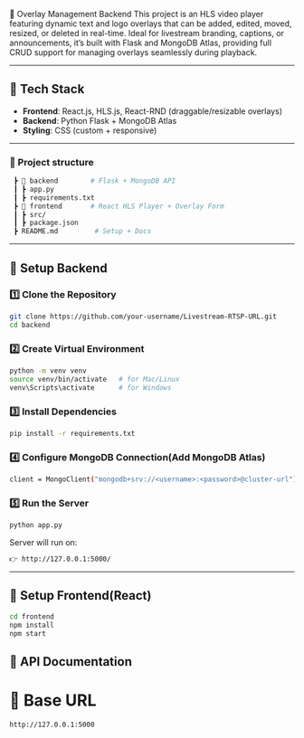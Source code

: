 🎥 Overlay Management Backend
This project is an HLS video player featuring dynamic text and logo overlays that can be added, edited, moved, resized, or deleted in real-time. Ideal for livestream branding, captions, or announcements, it’s built with Flask and MongoDB Atlas, providing full CRUD support for managing overlays seamlessly during playback.

---

## 🚀 Tech Stack
- **Frontend**: React.js, HLS.js, React-RND (draggable/resizable overlays)
- **Backend**: Python Flask + MongoDB Atlas
- **Styling**: CSS (custom + responsive)

---

### 📂 Project structure
```bash
 ┣ 📂 backend        # Flask + MongoDB API
 ┃ ┣ app.py
 ┃ ┣ requirements.txt
 ┣ 📂 frontend       # React HLS Player + Overlay Form
 ┃ ┣ src/
 ┃ ┣ package.json
 ┣ README.md         # Setup + Docs
```
---

## 🚀 Setup Backend

### 1️⃣ Clone the Repository
```bash
git clone https://github.com/your-username/Livestream-RTSP-URL.git
cd backend
```
### 2️⃣ Create Virtual Environment
```bash
python -m venv venv
source venv/bin/activate   # for Mac/Linux
venv\Scripts\activate      # for Windows
```
### 3️⃣ Install Dependencies
```bash
pip install -r requirements.txt
```
### 4️⃣ Configure MongoDB Connection(Add MongoDB Atlas)
```bash
client = MongoClient("mongodb+srv://<username>:<password>@cluster-url")
```
### 5️⃣ Run the Server
```bash
python app.py
```

Server will run on:
```bash
👉 http://127.0.0.1:5000/
```
---

## 🚀 Setup Frontend(React)
```bash
cd frontend
npm install
npm start
```

## 📌 API Documentation
# 🎯 Base URL
```bash
http://127.0.0.1:5000
